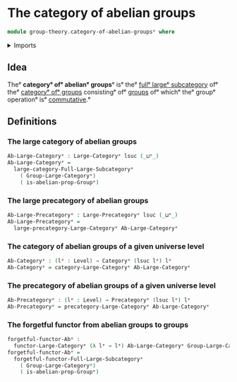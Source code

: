 # The category of abelian groups

```agda
module group-theory.category-of-abelian-groupsᵉ where
```

<details><summary>Imports</summary>

```agda
open import category-theory.categoriesᵉ
open import category-theory.full-large-subcategoriesᵉ
open import category-theory.functors-large-categoriesᵉ
open import category-theory.large-categoriesᵉ
open import category-theory.large-precategoriesᵉ
open import category-theory.precategoriesᵉ

open import foundation.universe-levelsᵉ

open import group-theory.abelian-groupsᵉ
open import group-theory.category-of-groupsᵉ
```

</details>

## Idea

Theᵉ **categoryᵉ ofᵉ abelianᵉ groups**ᵉ isᵉ theᵉ
[fullᵉ largeᵉ subcategory](category-theory.full-large-subcategories.mdᵉ) ofᵉ theᵉ
[categoryᵉ ofᵉ groups](group-theory.category-of-groups.mdᵉ) consistingᵉ ofᵉ
[groups](group-theory.groups.mdᵉ) ofᵉ whichᵉ theᵉ groupᵉ operationᵉ isᵉ
[commutative](group-theory.abelian-groups.md).ᵉ

## Definitions

### The large category of abelian groups

```agda
Ab-Large-Categoryᵉ : Large-Categoryᵉ lsuc (_⊔ᵉ_)
Ab-Large-Categoryᵉ =
  large-category-Full-Large-Subcategoryᵉ
    ( Group-Large-Categoryᵉ)
    ( is-abelian-prop-Groupᵉ)
```

### The large precategory of abelian groups

```agda
Ab-Large-Precategoryᵉ : Large-Precategoryᵉ lsuc (_⊔ᵉ_)
Ab-Large-Precategoryᵉ =
  large-precategory-Large-Categoryᵉ Ab-Large-Categoryᵉ
```

### The category of abelian groups of a given universe level

```agda
Ab-Categoryᵉ : (lᵉ : Level) → Categoryᵉ (lsuc lᵉ) lᵉ
Ab-Categoryᵉ = category-Large-Categoryᵉ Ab-Large-Categoryᵉ
```

### The precategory of abelian groups of a given universe level

```agda
Ab-Precategoryᵉ : (lᵉ : Level) → Precategoryᵉ (lsuc lᵉ) lᵉ
Ab-Precategoryᵉ = precategory-Large-Categoryᵉ Ab-Large-Categoryᵉ
```

### The forgetful functor from abelian groups to groups

```agda
forgetful-functor-Abᵉ :
  functor-Large-Categoryᵉ (λ lᵉ → lᵉ) Ab-Large-Categoryᵉ Group-Large-Categoryᵉ
forgetful-functor-Abᵉ =
  forgetful-functor-Full-Large-Subcategoryᵉ
    ( Group-Large-Categoryᵉ)
    ( is-abelian-prop-Groupᵉ)
```